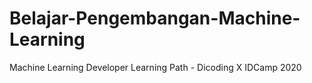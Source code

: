 # Belajar-Pengembangan-Machine-Learning
Machine Learning Developer Learning Path - Dicoding X IDCamp 2020 
